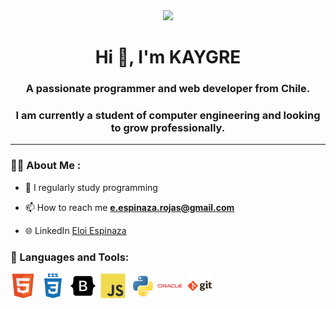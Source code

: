 <div id="header" align="center">
    <img src="https://media0.giphy.com/media/v1.Y2lkPTc5MGI3NjExNGZiYjdjODNlNTE4MjNjYjMyMmUwOGRhNzdkZDUwMjg2ZTgwN2Y2ZiZjdD1n/SWoSkN6DxTszqIKEqv/giphy.gif"                     width="200"/>
    <h1 align="center">Hi 👋, I'm KAYGRE</h1>
    <h3 align="center">A passionate programmer and web developer from Chile.</h3>
    <h3 align="center">I am currently a student of computer engineering and looking to grow professionally.</h3>
</div>


---

### 👨‍💻 About Me :

- 📝 I regularly study programming

- 📫 How to reach me **e.espinaza.rojas@gmail.com**

- 🌐 LinkedIn [Eloi Espinaza](https://www.linkedin.com/in/eloi-espinaza-685a81198/)


<div align="left">
    <h3>🔨 Languages and Tools:</h3>
    <div>
        <img src="https://github.com/devicons/devicon/blob/master/icons/html5/html5-original.svg" title="HTML5" alt="HTML" width="40" height="40"/>&nbsp;
        <img src="https://github.com/devicons/devicon/blob/master/icons/css3/css3-plain-wordmark.svg"  title="CSS" alt="CSS" width="40" height="40"/>&nbsp;
        <img src="https://github.com/devicons/devicon/blob/master/icons/bootstrap/bootstrap-plain.svg" title="Bootstrap" alt="Bootstrap" width="40" height="40"/>&nbsp;
        <img src="https://github.com/devicons/devicon/blob/master/icons/javascript/javascript-original.svg" title="JavaScript" alt="JavaScript" width="40" height="40" />&nbsp;
        <img src="https://github.com/devicons/devicon/blob/master/icons/python/python-original.svg" title="Git" **alt="Git" width="40" height="40"/>
        <img src="https://github.com/devicons/devicon/blob/master/icons/oracle/oracle-original.svg" title="SQL"  alt="SQL" width="40" height="40"/>&nbsp;
        <img src="https://github.com/devicons/devicon/blob/master/icons/git/git-original-wordmark.svg" title="Git" **alt="Git" width="40" height="40"/>
      </div>
</div>

<!--
**KAYGRE/KAYGRE** is a ✨ _special_ ✨ repository because its `README.md` (this file) appears on your GitHub profile.

Here are some ideas to get you started:

- 🔭 I’m currently working on ...
- 🌱 I’m currently learning ...
- 👯 I’m looking to collaborate on ...
- 🤔 I’m looking for help with ...
- 💬 Ask me about ...
- 📫 How to reach me: ...
- 😄 Pronouns: ...
- ⚡ Fun fact: ...
-->
